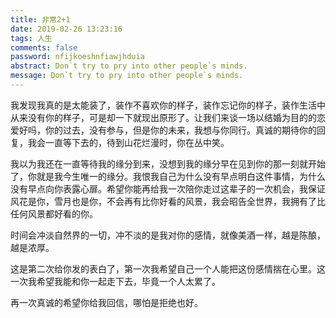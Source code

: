 ```yaml
---
title: 非常2+1
date: 2019-02-26 13:23:16
tags: 人生
comments: false
password: nfijkoeshnfiawjhduia
abstract: Don`t try to pry into other people`s minds.
message: Don`t try to pry into other people`s minds.
---
```

我发现我真的是太能装了，装作不喜欢你的样子，装作忘记你的样子，装作生活中从来没有你的样子，可是却一下就现出原形了。让我们来谈一场以结婚为目的的恋爱好吗，你的过去，没有参与，但是你的未来，我想与你同行。真诚的期待你的回复，我会一直等下去的，待到山花烂漫时，你在丛中笑。

我以为我还在一直等待我的缘分到来，没想到我的缘分早在见到你的那一刻就开始了，你就是我今生唯一的缘分。我恨我自己为什么没有早点明白这件事情，为什么没有早点向你表露心扉。希望你能再给我一次陪你走过这辈子的一次机会，我保证风花是你，雪月也是你，不会再有比你好看的风景，我会昭告全世界，我拥有了比任何风景都好看的你。

时间会冲淡自然界的一切，冲不淡的是我对你的感情，就像美酒一样，越是陈酿，越是浓厚。

这是第二次给你发的表白了，第一次我希望自己一个人能把这份感情揣在心里。这一次我希望我能和你一起走下去，毕竟一个人太累了。

再一次真诚的希望你给我回信，哪怕是拒绝也好。